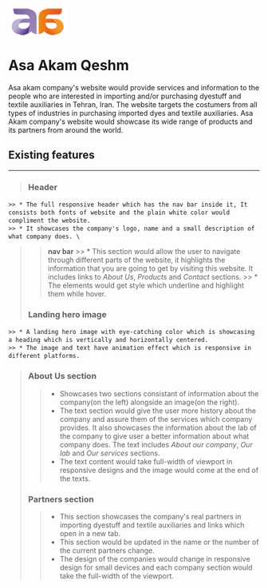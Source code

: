 ![Asaakam logo](assets/images/en-logo.png)
# Asa Akam Qeshm

Asa akam company's website would provide services and information to the people who are interested in importing and/or purchasing dyestuff and textile auxiliaries in Tehran, Iran. The website targets the costumers from all types of industries in purchasing imported dyes and textile auxiliaries. Asa Akam company's website would showcase its wide range of products and its partners from around the world.


## Existing features
***
 > ### Header 
    >> * The full responsive header which has the nav bar inside it, It consists both fonts of website and the plain white color would compliment the website.
    >> * It showcases the company's logo, name and a small description of what company does. \
>> **nav bar**
    >> * This section would allow the user to navigate through different parts of the website, it highlights the information that you are going to get by visiting this website. It includes links to *About Us*, *Products* and *Contact* sections.
    >> * The elements would get style which underline and highlight them while hover.
> ### Landing hero image
    >> * A landing hero image with eye-catching color which is showcasing a heading which is vertically and horizontally centered.
    >> * The image and text have animation effect which is responsive in different platforms. 
> ### About Us section
>> * Showcases two sections consistant of information about the company(on the left) alongside an image(on the right).
>> *  The text section would give the user more history about the company and assure them of the services which company provides. It also showcases the information about the lab of the company to give user a better information about what company does. The text includes *About our company*, *Our lab* and *Our services* sections. 
>> * The text content would take full-width of viewport in responsive designs and the image would come at the end of the texts. 
> ### Partners section
>> * This section showcases the company's real partners in importing dyestuff and textile auxiliaries and links which open in a new tab.
>> * This section would be updated in the name or the number of the current partners change.
>> * The design of the companies would change in responsive design for small devices and each company section would take the full-width of the viewport.

   
